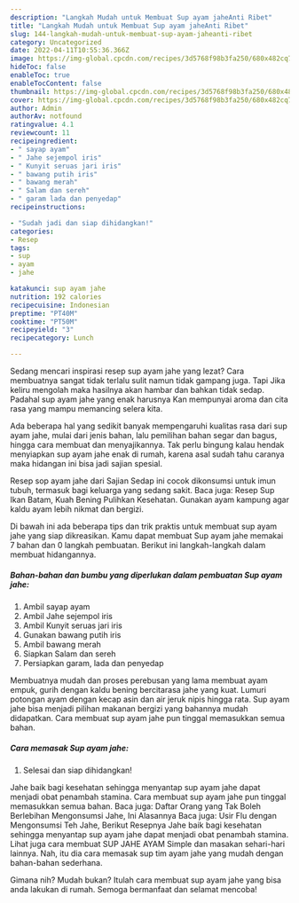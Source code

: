 ```yaml
---
description: "Langkah Mudah untuk Membuat Sup ayam jaheAnti Ribet"
title: "Langkah Mudah untuk Membuat Sup ayam jaheAnti Ribet"
slug: 144-langkah-mudah-untuk-membuat-sup-ayam-jaheanti-ribet
category: Uncategorized
date: 2022-04-11T10:55:36.366Z
image: https://img-global.cpcdn.com/recipes/3d5768f98b3fa250/680x482cq70/sup-ayam-jahe-foto-resep-utama.jpg
hideToc: false
enableToc: true
enableTocContent: false
thumbnail: https://img-global.cpcdn.com/recipes/3d5768f98b3fa250/680x482cq70/sup-ayam-jahe-foto-resep-utama.jpg
cover: https://img-global.cpcdn.com/recipes/3d5768f98b3fa250/680x482cq70/sup-ayam-jahe-foto-resep-utama.jpg
author: Admin
authorAv: notfound
ratingvalue: 4.1
reviewcount: 11
recipeingredient:
- " sayap ayam"
- " Jahe sejempol iris"
- " Kunyit seruas jari iris"
- " bawang putih iris"
- " bawang merah"
- " Salam dan sereh"
- " garam lada dan penyedap"
recipeinstructions:

- "Sudah jadi dan siap dihidangkan!"
categories:
- Resep
tags:
- sup
- ayam
- jahe

katakunci: sup ayam jahe 
nutrition: 192 calories
recipecuisine: Indonesian
preptime: "PT40M"
cooktime: "PT50M"
recipeyield: "3"
recipecategory: Lunch

---
```



Sedang mencari inspirasi resep sup ayam jahe yang lezat? Cara membuatnya sangat tidak terlalu sulit namun tidak gampang juga. Tapi Jika keliru mengolah maka hasilnya akan hambar dan bahkan tidak sedap. Padahal sup ayam jahe yang enak harusnya Kan mempunyai aroma dan cita rasa yang mampu memancing selera kita.


Ada beberapa hal yang sedikit banyak mempengaruhi kualitas rasa dari sup ayam jahe, mulai dari jenis bahan, lalu pemilihan bahan segar dan bagus, hingga cara membuat dan menyajikannya. Tak perlu bingung kalau hendak menyiapkan sup ayam jahe enak di rumah, karena asal sudah tahu caranya maka hidangan ini bisa jadi sajian spesial.

Resep sop ayam jahe dari Sajian Sedap ini cocok dikonsumsi untuk imun tubuh, termasuk bagi keluarga yang sedang sakit. Baca juga: Resep Sup Ikan Batam, Kuah Bening Pulihkan Kesehatan. Gunakan ayam kampung agar kaldu ayam lebih nikmat dan bergizi.


Di bawah ini ada beberapa tips dan trik praktis untuk membuat sup ayam jahe yang siap dikreasikan. Kamu dapat membuat Sup ayam jahe memakai 7 bahan dan 0 langkah pembuatan. Berikut ini langkah-langkah dalam membuat hidangannya.

<!--inarticleads1-->

##### Bahan-bahan dan bumbu yang diperlukan dalam pembuatan Sup ayam jahe:

1. Ambil  sayap ayam
1. Ambil  Jahe sejempol iris
1. Ambil  Kunyit seruas jari iris
1. Gunakan  bawang putih iris
1. Ambil  bawang merah
1. Siapkan  Salam dan sereh
1. Persiapkan  garam, lada dan penyedap


Membuatnya mudah dan proses perebusan yang lama membuat ayam empuk, gurih dengan kaldu bening bercitarasa jahe yang kuat. Lumuri potongan ayam dengan kecap asin dan air jeruk nipis hingga rata. Sup ayam jahe bisa menjadi pilihan makanan bergizi yang bahannya mudah didapatkan. Cara membuat sup ayam jahe pun tinggal memasukkan semua bahan. 

<!--inarticleads2-->

##### Cara memasak Sup ayam jahe:


1. Selesai dan siap dihidangkan!

Jahe baik bagi kesehatan sehingga menyantap sup ayam jahe dapat menjadi obat penambah stamina. Cara membuat sup ayam jahe pun tinggal memasukkan semua bahan. Baca juga: Daftar Orang yang Tak Boleh Berlebihan Mengonsumsi Jahe, Ini Alasannya Baca juga: Usir Flu dengan Mengonsumsi Teh Jahe, Berikut Resepnya Jahe baik bagi kesehatan sehingga menyantap sup ayam jahe dapat menjadi obat penambah stamina. Lihat juga cara membuat SUP JAHE AYAM Simple dan masakan sehari-hari lainnya. Nah, itu dia cara memasak sup tim ayam jahe yang mudah dengan bahan-bahan sederhana. 

Gimana nih? Mudah bukan? Itulah cara membuat sup ayam jahe yang bisa anda lakukan di rumah. Semoga bermanfaat dan selamat mencoba!
